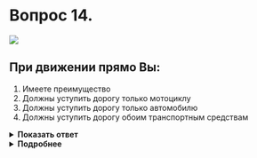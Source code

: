 # Вопрос 14.

![](https://s.drom.ru/i24228/pdd/tickets/2016/1543884979.jpg)

## При движении прямо Вы:

1. Имеете преимущество
2. Должны уступить дорогу только мотоциклу
3. Должны уступить дорогу только автомобилю
4. Должны уступить дорогу обоим транспортным средствам

<details>
<summary><b>Показать ответ</b></summary>
Правильный ответ: 2
</details>
<details>
<summary><b>Подробнее</b></summary>
Перекрёсток равнозначный. Мигающий маячок оранжевого или жёлтого цвета на грузовике преимуществ его водителю не предоставляет. Водители руководствуются «правилом правой руки». У Вас помеха справа - мотоциклист. Вы уступаете дорогу только мотоциклисту, который начнёт первым движение, выкатится на перекрёсток. После этого Вы проедете через перекрёсток, за Вами грузовик, мотоциклист последним закончит движение.
(Пункты 3.4, 13.11 ПДД)
</details>